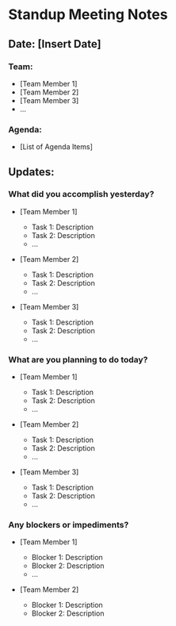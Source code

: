 # Standup Meeting Notes

## Date: [Insert Date]

### Team:

- [Team Member 1]
- [Team Member 2]
- [Team Member 3]
- ...

### Agenda:

- [List of Agenda Items]

## Updates:

### What did you accomplish yesterday?

- [Team Member 1]
  - Task 1: Description
  - Task 2: Description
  - ...

- [Team Member 2]
  - Task 1: Description
  - Task 2: Description
  - ...

- [Team Member 3]
  - Task 1: Description
  - Task 2: Description
  - ...

### What are you planning to do today?

- [Team Member 1]
  - Task 1: Description
  - Task 2: Description
  - ...

- [Team Member 2]
  - Task 1: Description
  - Task 2: Description
  - ...

- [Team Member 3]
  - Task 1: Description
  - Task 2: Description
  - ...

### Any blockers or impediments?

- [Team Member 1]
  - Blocker 1: Description
  - Blocker 2: Description
  - ...

- [Team Member 2]
  - Blocker 1: Description
  - Blocker 2: Description

